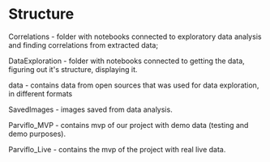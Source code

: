 # Structure

Correlations - folder with notebooks connected to exploratory data analysis and finding correlations from extracted data;

DataExploration - folder with notebooks connected to getting the data, figuring out it's structure, displaying it.

data - contains data from open sources that was used for data exploration, in different formats

SavedImages - images saved from data analysis.

Parviflo_MVP - contains mvp of our project with demo data (testing and demo purposes).

Parviflo_Live - contains the mvp of the project with real live data.